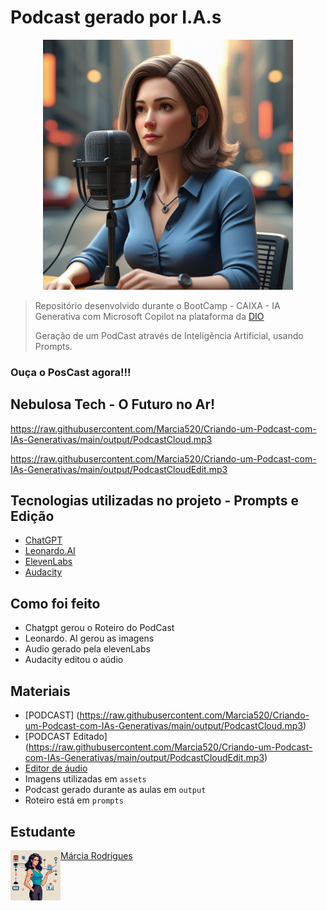 # Podcast gerado por I.A.s

<p align="center">
<img 
    src="assets/powerw.png"
    width="400"
/>
</p>



 > Repositório desenvolvido durante o BootCamp - CAIXA - IA Generativa com Microsoft Copilot na plataforma da [DIO](https://dio.me)
>
> Geração de um PodCast através de Inteligência Artificial, usando Prompts.

### Ouça o PosCast agora!!!
## Nebulosa Tech - O Futuro no Ar!



  https://raw.githubusercontent.com/Marcia520/Criando-um-Podcast-com-IAs-Generativas/main/output/PodcastCloud.mp3
  
  
  https://raw.githubusercontent.com/Marcia520/Criando-um-Podcast-com-IAs-Generativas/main/output/PodcastCloudEdit.mp3


## Tecnologias utilizadas no projeto - Prompts e Edição

- [ChatGPT](https://chat.openai.com/) 
- [Leonardo.AI](https://app.leonardo.ai/image-generation)
- [ElevenLabs](https://beta.elevenlabs.io/)
- [Audacity](https://www.audacityteam.org/)

## Como foi feito

- Chatgpt gerou o Roteiro do PodCast
- Leonardo. AI gerou as imagens
- Audio gerado pela elevenLabs
- Audacity editou o aúdio

## Materiais

- [PODCAST] (https://raw.githubusercontent.com/Marcia520/Criando-um-Podcast-com-IAs-Generativas/main/output/PodcastCloud.mp3)
- [PODCAST Editado] (https://raw.githubusercontent.com/Marcia520/Criando-um-Podcast-com-IAs-Generativas/main/output/PodcastCloudEdit.mp3)
- [Editor de áudio](https://www.audacityteam.org/)
- Imagens utilizadas em `assets`
- Podcast gerado durante as aulas em `output`
- Roteiro está em `prompts`


## Estudante
<p>
    <img 
      align=left 
      margin=10 
      width=80
    src="/assets/cloud.png"
          width="100"  
/>
</p>

[Márcia Rodrigues](https://github.com/Marcia520)
